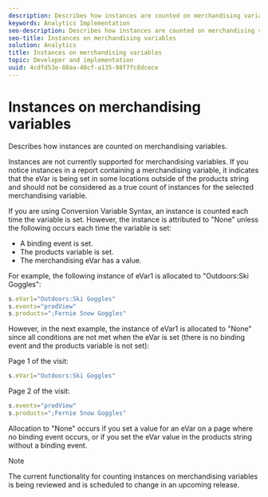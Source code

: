 ```yaml
---
description: Describes how instances are counted on merchandising variables.
keywords: Analytics Implementation
seo-description: Describes how instances are counted on merchandising variables.
seo-title: Instances on merchandising variables
solution: Analytics
title: Instances on merchandising variables
topic: Developer and implementation
uuid: 4cdfd53e-88aa-48cf-a135-98f7fc8dcece
---
```


# Instances on merchandising variables

Describes how instances are counted on merchandising variables.

 Instances are not currently supported for merchandising variables. If you notice instances in a report containing a merchandising variable, it indicates that the eVar is being set in some locations outside of the products string and should not be considered as a true count of instances for the selected merchandising variable.

If you are using Conversion Variable Syntax, an instance is counted each time the variable is set. However, the instance is attributed to "None" unless the following occurs each time the variable is set:

* A binding event is set.
* The products variable is set.
* The merchandising eVar has a value.

For example, the following instance of eVar1 is allocated to "Outdoors:Ski Goggles":

```js
s.eVar1="Outdoors:Ski Goggles" 
s.events="prodView" 
s.products=";Fernie Snow Goggles"
```

However, in the next example, the instance of eVar1 is allocated to "None" since all conditions are not met when the eVar is set (there is no binding event and the products variable is not set):

Page 1 of the visit:

```js
s.eVar1="Outdoors:Ski Goggles"
```

Page 2 of the visit:

```js
s.events="prodView" 
s.products=";Fernie Snow Goggles"
```

Allocation to "None" occurs if you set a value for an eVar on a page where no binding event occurs, or if you set the eVar value in the products string without a binding event.

>[!NOTE]
>
>The current functionality for counting instances on merchandising variables is being reviewed and is scheduled to change in an upcoming release.

